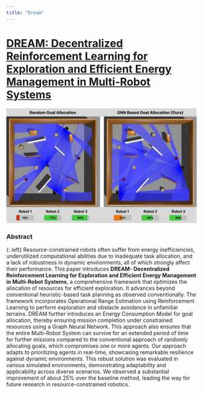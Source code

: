 ```yaml
---
title: "Dream"
---
```


# [DREAM: Decentralized Reinforcement Learning for Exploration and Efficient Energy Management in Multi-Robot Systems](#abstract)


<!-- <div class="embeded-video">
    <iframe src="https://www.youtube-nocookie.com/embed/p3i2XjWnOFo" title="YouTube video player" frameborder="0" allow="accelerometer; autoplay; clipboard-write; encrypted-media; gyroscope; picture-in-picture; web-share" allowfullscreen></iframe>
</div> -->

![dream](/images/research/dream/dream_cover.png)

### Abstract
{:.left}
Resource-constrained robots often suffer from energy inefficiencies, underutilized computational abilities due to inadequate task allocation, and a lack of robustness in dynamic environments, all of which strongly affect their performance. This paper introduces **DREAM- Decentralized Reinforcement Learning for Exploration and Efficient Energy Management in Multi-Robot Systems**, a comprehensive framework that optimizes the allocation of resources for efficient exploration. It advances beyond conventional heuristic-based task planning as observed conventionally. The framework incorporates Operational Range Estimation using Reinforcement Learning to perform exploration and obstacle avoidance in unfamiliar terrains. DREAM further introduces an Energy Consumption Model for goal allocation, thereby ensuring mission completion under constrained resources using a Graph Neural Network. This approach also ensures that the entire Multi-Robot System can survive for an extended period of time for further missions compared to the conventional approach of randomly allocating goals, which compromises one or more agents. Our approach adapts to prioritizing agents in real-time, showcasing remarkable resilience against dynamic environments. This robust solution was evaluated in various simulated environments, demonstrating adaptability and applicability across diverse scenarios. We observed a substantial improvement of about 25% over the baseline method, leading the way for future research in resource-constrained robotics.

<!-- {:.left}
### Citation

{:.left}
```
@article{patel2023dronerf,
  title={DroNeRF: Real-time Multi-agent Drone Pose Optimization for Computing Neural Radiance Fields},
  author={Patel, Dipam and Pham, Phu and Bera, Aniket},
  journal={arXiv preprint arXiv:2303.04322},
  year={2023}
}
``` -->
